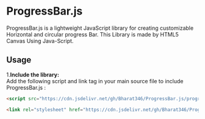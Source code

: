 # ProgressBar.js

ProgressBar.js is a lightweight JavaScript library for creating customizable Horizontal and circular progress Bar. This Library is made by HTML5 Canvas Using Java-Script.

## Usage

1.**Include the library:**  
   Add the following script and link tag in your main source file to include ProgressBar.js : 

   ```html
   <script src="https://cdn.jsdelivr.net/gh/Bharat346/ProgressBar.js/progress.js"></script>

   <link rel="stylesheet" href="https://cdn.jsdelivr.net/gh/Bharat346/ProgressBar.js/progress.css">
